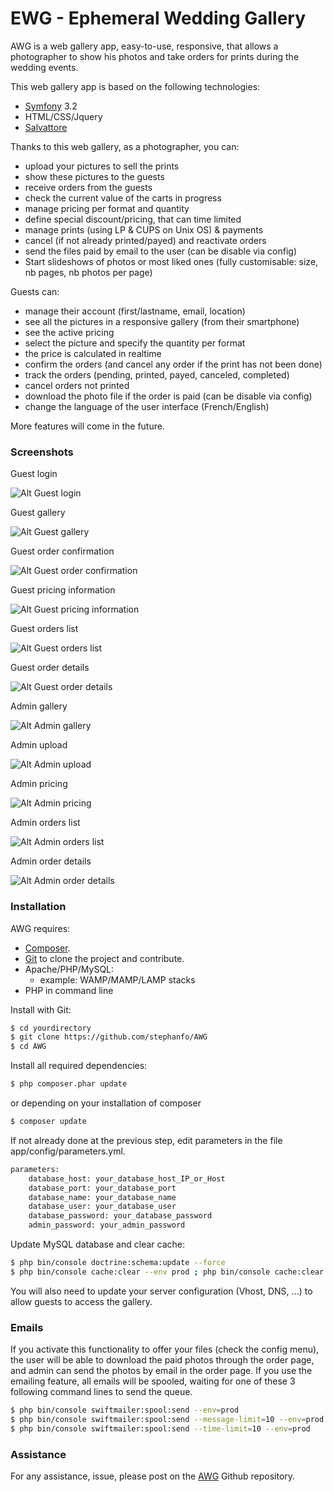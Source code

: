 # EWG - Ephemeral Wedding Gallery

AWG is a web gallery app, easy-to-use, responsive, that allows a photographer to show his photos and take orders for prints during the wedding events.

This web gallery app is based on the following technologies:
  - [Symfony](https://symfony.com/download) 3.2
  - HTML/CSS/Jquery
  - [Salvattore](http://salvattore.com)

Thanks to this web gallery, as a photographer, you can:
  - upload your pictures to sell the prints
  - show these pictures to the guests
  - receive orders from the guests
  - check the current value of the carts in progress
  - manage pricing per format and quantity
  - define special discount/pricing, that can time limited
  - manage prints (using LP & CUPS on Unix OS) & payments
  - cancel (if not already printed/payed) and reactivate orders
  - send the files paid by email to the user (can be disable via config)
  - Start slideshows of photos or most liked ones (fully customisable: size, nb pages, nb photos per page)

Guests can:
  - manage their account (first/lastname, email, location)
  - see all the pictures in a responsive gallery (from their smartphone)
  - see the active pricing
  - select the picture and specify the quantity per format
  - the price is calculated in realtime
  - confirm the orders (and cancel any order if the print has not been done)
  - track the orders (pending, printed, payed, canceled, completed)
  - cancel orders not printed
  - download the photo file if the order is paid (can be disable via config)
  - change the language of the user interface (French/English)

More features will come in the future.

### Screenshots
Guest login

![Alt Guest login](http://stephane.ratelet.fr/other/AWG/profil.png)

Guest gallery

![Alt Guest gallery](http://stephane.ratelet.fr/other/AWG/gallery.png)

Guest order confirmation

![Alt Guest order confirmation](http://stephane.ratelet.fr/other/AWG/confirmation.png)

Guest pricing information

![Alt Guest pricing information](http://stephane.ratelet.fr/other/AWG/tarifs.png)

Guest orders list

![Alt Guest orders list](http://stephane.ratelet.fr/other/AWG/orders.png)

Guest order details

![Alt Guest order details](http://stephane.ratelet.fr/other/AWG/order-details.png)

Admin gallery

![Alt Admin gallery](http://stephane.ratelet.fr/other/AWG/admin_gallery.png)

Admin upload

![Alt Admin upload](http://stephane.ratelet.fr/other/AWG/admin_upload.png)

Admin pricing

![Alt Admin pricing](http://stephane.ratelet.fr/other/AWG/admin_pricing.png)

Admin orders list

![Alt Admin orders list](http://stephane.ratelet.fr/other/AWG/admin_orders.png)

Admin order details

![Alt Admin order details](http://stephane.ratelet.fr/other/AWG/admin_order-details.png)

### Installation

AWG requires:
  - [Composer](https://getcomposer.org/download/).
  - [Git](https://git-scm.com/downloads) to clone the project and contribute.
  - Apache/PHP/MySQL:
    - example: WAMP/MAMP/LAMP stacks
  - PHP in command line

Install with Git:
```sh
$ cd yourdirectory
$ git clone https://github.com/stephanfo/AWG
$ cd AWG
```
Install all required dependencies:
```sh
$ php composer.phar update
```
or depending on your installation of composer
```sh
$ composer update
```

If not already done at the previous step, edit parameters in the file app/config/parameters.yml.
```sh
parameters:
    database_host: your_database_host_IP_or_Host
    database_port: your_database_port
    database_name: your_database_name
    database_user: your_database_user
    database_password: your_database_password
    admin_password: your_admin_password
```
Update MySQL database and clear cache:
```sh
$ php bin/console doctrine:schema:update --force
$ php bin/console cache:clear --env prod ; php bin/console cache:clear
```
You will also need to update your server configuration (Vhost, DNS, ...) to allow guests to access the gallery.

### Emails
If you activate this functionality to offer your files (check the config menu), the user will be able to download the paid photos through the order page, and admin can send the photos by email in the order page.
If you use the emailing feature, all emails will be spooled, waiting for one of these 3 following command lines to send the queue.
```sh
$ php bin/console swiftmailer:spool:send --env=prod
$ php bin/console swiftmailer:spool:send --message-limit=10 --env=prod
$ php bin/console swiftmailer:spool:send --time-limit=10 --env=prod
```

### Assistance
For any assistance, issue, please post on the [AWG](https://github.com/stephanfo/AWG) Github repository.
